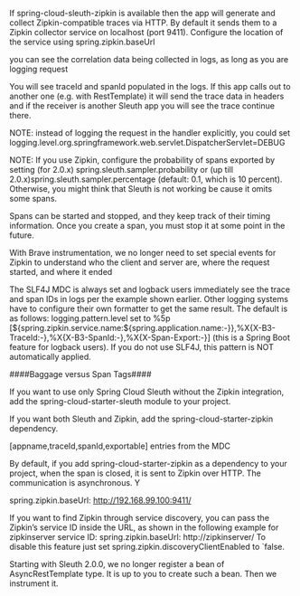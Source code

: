 If spring-cloud-sleuth-zipkin is available then the app will generate and collect Zipkin-compatible traces via HTTP. By default it sends them to a Zipkin collector service on localhost (port 9411). Configure the location of the service using spring.zipkin.baseUrl

you can see the correlation data being collected in logs, as long as you are logging request

You will see traceId and spanId populated in the logs. If this app calls out to another one (e.g. with RestTemplate) it will send the trace data in headers and if the receiver is another Sleuth app you will see the trace continue there.

NOTE: instead of logging the request in the handler explicitly, you could set logging.level.org.springframework.web.servlet.DispatcherServlet=DEBUG

NOTE: If you use Zipkin, configure the probability of spans exported by setting (for 2.0.x) spring.sleuth.sampler.probability or (up till 2.0.x)spring.sleuth.sampler.percentage (default: 0.1, which is 10 percent). Otherwise, you might think that Sleuth is not working be cause it omits some spans.

Spans can be started and stopped, and they keep track of their timing information. Once you create a span, you must stop it at some point in the future.

With Brave instrumentation, we no longer need to set special events for Zipkin to understand who the client and server are, where the request started, and where it ended

The SLF4J MDC is always set and logback users immediately see the trace and span IDs in logs per the example shown earlier. Other logging systems have to configure their own formatter to get the same result. The default is as follows: logging.pattern.level set to %5p [${spring.zipkin.service.name:${spring.application.name:-}},%X{X-B3-TraceId:-},%X{X-B3-SpanId:-},%X{X-Span-Export:-}] (this is a Spring Boot feature for logback users). If you do not use SLF4J, this pattern is NOT automatically applied.

####Baggage versus Span Tags####

If you want to use only Spring Cloud Sleuth without the Zipkin integration, add the spring-cloud-starter-sleuth module to your project.

If you want both Sleuth and Zipkin, add the spring-cloud-starter-zipkin dependency.

[appname,traceId,spanId,exportable] entries from the MDC

By default, if you add spring-cloud-starter-zipkin as a dependency to your project, when the span is closed, it is sent to Zipkin over HTTP. The communication is asynchronous. Y

spring.zipkin.baseUrl: http://192.168.99.100:9411/

If you want to find Zipkin through service discovery, you can pass the Zipkin’s service ID inside the URL, as shown in the following example for zipkinserver service ID:
spring.zipkin.baseUrl: http://zipkinserver/
To disable this feature just set spring.zipkin.discoveryClientEnabled to `false.

Starting with Sleuth 2.0.0, we no longer register a bean of AsyncRestTemplate type. It is up to you to create such a bean. Then we instrument it.
